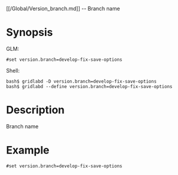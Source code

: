 [[/Global/Version_branch.md]] -- Branch name

# Synopsis
GLM:
~~~
#set version.branch=develop-fix-save-options
~~~
Shell:
~~~
bash$ gridlabd -D version.branch=develop-fix-save-options
bash$ gridlabd --define version.branch=develop-fix-save-options
~~~

# Description

Branch name

# Example

~~~
#set version.branch=develop-fix-save-options
~~~
